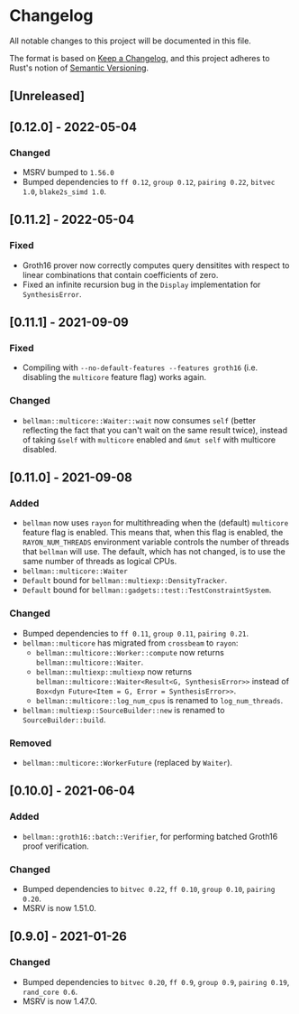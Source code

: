 # Changelog
All notable changes to this project will be documented in this file.

The format is based on [Keep a Changelog](https://keepachangelog.com/en/1.0.0/),
and this project adheres to Rust's notion of
[Semantic Versioning](https://semver.org/spec/v2.0.0.html).

## [Unreleased]

## [0.12.0] - 2022-05-04
### Changed
- MSRV bumped to `1.56.0`
- Bumped dependencies to `ff 0.12`, `group 0.12`, `pairing 0.22`, `bitvec 1.0`, `blake2s_simd 1.0`.

## [0.11.2] - 2022-05-04
### Fixed
- Groth16 prover now correctly computes query densitites with respect to linear
  combinations that contain coefficients of zero.
- Fixed an infinite recursion bug in the `Display` implementation for `SynthesisError`.

## [0.11.1] - 2021-09-09
### Fixed
- Compiling with `--no-default-features --features groth16` (i.e. disabling the
  `multicore` feature flag) works again.

### Changed
- `bellman::multicore::Waiter::wait` now consumes `self` (better reflecting the
  fact that you can't wait on the same result twice), instead of taking `&self`
  with `multicore` enabled and `&mut self` with multicore disabled.

## [0.11.0] - 2021-09-08
### Added
- `bellman` now uses `rayon` for multithreading when the (default) `multicore`
  feature flag is enabled. This means that, when this flag is enabled, the
  `RAYON_NUM_THREADS` environment variable controls the number of threads that
  `bellman` will use. The default, which has not changed, is to use the same
  number of threads as logical CPUs.
- `bellman::multicore::Waiter`
- `Default` bound for `bellman::multiexp::DensityTracker`.
- `Default` bound for `bellman::gadgets::test::TestConstraintSystem`.

### Changed
- Bumped dependencies to `ff 0.11`, `group 0.11`, `pairing 0.21`.
- `bellman::multicore` has migrated from `crossbeam` to `rayon`:
  - `bellman::multicore::Worker::compute` now returns
    `bellman::multicore::Waiter`.
  - `bellman::multiexp::multiexp` now returns
    `bellman::multicore::Waiter<Result<G, SynthesisError>>` instead of
    `Box<dyn Future<Item = G, Error = SynthesisError>>`.
  - `bellman::multicore::log_num_cpus` is renamed to `log_num_threads`.
- `bellman::multiexp::SourceBuilder::new` is renamed to `SourceBuilder::build`.

### Removed
- `bellman::multicore::WorkerFuture` (replaced by `Waiter`).

## [0.10.0] - 2021-06-04
### Added
- `bellman::groth16::batch::Verifier`, for performing batched Groth16 proof
  verification.

### Changed
- Bumped dependencies to `bitvec 0.22`, `ff 0.10`, `group 0.10`, `pairing 0.20`.
- MSRV is now 1.51.0.

## [0.9.0] - 2021-01-26
### Changed
- Bumped dependencies to `bitvec 0.20`, `ff 0.9`, `group 0.9`, `pairing 0.19`,
  `rand_core 0.6`.
- MSRV is now 1.47.0.
